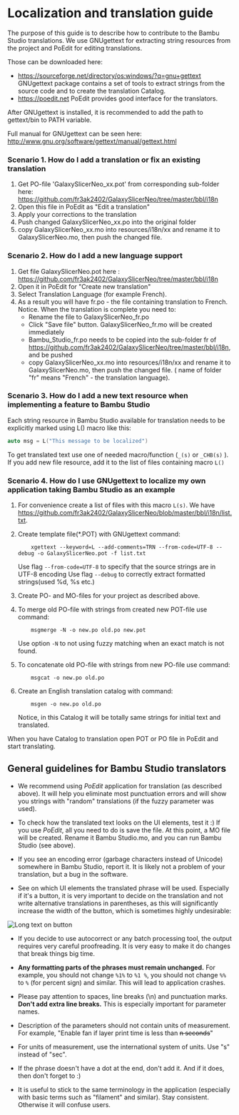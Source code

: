 # Localization and translation guide

The purpose of this guide is to describe how to contribute to the Bambu Studio translations. We use GNUgettext for extracting string resources from the project and PoEdit for editing translations.

Those can be downloaded here: 
-    https://sourceforge.net/directory/os:windows/?q=gnu+gettext GNUgettext package contains a set of tools to extract strings from the source code and to create the translation Catalog.
-    https://poedit.net PoEdit provides good interface for the translators.

After GNUgettext is installed, it is recommended to add the path to gettext/bin to PATH variable.

Full manual for GNUgettext can be seen here: http://www.gnu.org/software/gettext/manual/gettext.html


### Scenario 1. How do I add a translation or fix an existing translation
1. Get PO-file 'GalaxySlicerNeo_xx.pot' from corresponding sub-folder here:
https://github.com/fr3ak2402/GalaxySlicerNeo/tree/master/bbl/i18n
2. Open this file in PoEdit as "Edit a translation"
3. Apply your corrections to the translation
4. Push changed GalaxySlicerNeo_xx.po into the original folder
5. copy GalaxySlicerNeo_xx.mo into resources/i18n/xx and rename it to GalaxySlicerNeo.mo, then push the changed file.

### Scenario 2. How do I add a new language support
1. Get file GalaxySlicerNeo.pot here :
https://github.com/fr3ak2402/GalaxySlicerNeo/tree/master/bbl/i18n
2. Open it in PoEdit for "Create new translation"
3. Select Translation Language (for example French).
4. As a result you will have fr.po - the file containing translation to French.
Notice. When the translation is complete you need to:
    - Rename the file to GalaxySlicerNeo_fr.po
    - Click "Save file" button. GalaxySlicerNeo_fr.mo will be created immediately
    - Bambu_Studio_fr.po needs to be copied into the sub-folder fr of https://github.com/fr3ak2402/GalaxySlicerNeo/tree/master/bbl/i18n, and be pushed
	- copy GalaxySlicerNeo_xx.mo into resources/i18n/xx and rename it to GalaxySlicerNeo.mo, then push the changed file.
( name of folder "fr" means "French" - the translation language). 

### Scenario 3. How do I add a new text resource when implementing a feature to Bambu Studio
Each string resource in Bambu Studio available for translation needs to be explicitly marked using L() macro like this:
```C++
auto msg = L("This message to be localized")
```
To get translated text use one of needed macro/function (`_(s)` or `_CHB(s)` ).
If you add new file resource, add it to the list of files containing macro `L()`

### Scenario 4. How do I use GNUgettext to localize my own application taking Bambu Studio as an example

1.  For convenience create a list of files with this macro `L(s)`. We have 
https://github.com/fr3ak2402/GalaxySlicerNeo/blob/master/bbl/i18n/list.txt.

2.  Create template file(*.POT) with GNUgettext command:
    ```
        xgettext --keyword=L --add-comments=TRN --from-code=UTF-8 --debug -o GalaxySlicerNeo.pot -f list.txt
    ```

    Use flag `--from-code=UTF-8` to specify that the source strings are in UTF-8 encoding
    Use flag `--debug` to correctly extract formatted strings(used %d, %s etc.)

3.  Create PO- and MO-files for your project as described above.

4.  To merge old PO-file with strings from created new POT-file use command:
    ```
        msgmerge -N -o new.po old.po new.pot
    ```
    Use option `-N` to not using fuzzy matching when an exact match is not found.

5.  To concatenate old PO-file with strings from new PO-file use command:
    ```
        msgcat -o new.po old.po
    ```

6.  Create an English translation catalog with command:
    ```    
        msgen -o new.po old.po
    ```
    Notice, in this Catalog it will be totally same strings for initial text and translated.

When you have Catalog to translation open POT or PO file in PoEdit and start translating.


## General guidelines for Bambu Studio translators


- We recommend using *PoEdit* application for translation (as described above). It will help you eliminate most punctuation errors and will show you strings with "random" translations (if the fuzzy parameter was used).

- To check how the translated text looks on the UI elements, test it :) If you use *PoEdit*, all you need to do is save the file. At this point, a MO file will be created. Rename it Bambu Studio.mo, and you can run Bambu Studio (see above).

- If you see an encoding error (garbage characters instead of Unicode) somewhere in Bambu Studio, report it. It is likely not a problem of your translation, but a bug in the software.

- See on which UI elements the translated phrase will be used. Especially if it's a button, it is very important to decide on the translation and not write alternative translations in parentheses, as this will significantly increase the width of the button, which is sometimes highly undesirable:

![Long text on button](images/long_text_on_button.png)

- If you decide to use autocorrect or any batch processing tool, the output requires very careful proofreading. It is very easy to make it do changes that break things big time.

- **Any formatting parts of the phrases must remain unchanged.** For example, you should not change `%1%` to `%1 %`, you should not change `%%` to `%` (for percent sign) and similar. This will lead to application crashes.

- Please pay attention to spaces, line breaks (\n) and punctuation marks. **Don't add extra line breaks.** This is especially important for parameter names.

- Description of the parameters should not contain units of measurement. For example, "Enable fan if layer print time is less than ~~n seconds~~"

- For units of measurement, use the international system of units. Use "s" instead of "sec".

- If the phrase doesn't have a dot at the end, don't add it. And if it does, then don't forget to :)

- It is useful to stick to the same terminology in the application (especially with basic terms such as "filament" and similar). Stay consistent. Otherwise it will confuse users.

